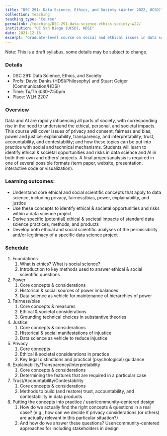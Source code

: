 ```yaml
---
title: "DSC 291: Data Science, Ethics, and Society (Winter 2022, UCSD)"
collection: teaching
teaching_type: "Course"
permalink: /teaching/DSC-291-data-science-ethics-society-w22/ 
institution: "UC San Diego (UCSD), HDSI"
date: 2021-12-16
excerpt: "Graduate-level course on social and ethical issues in data science"
---
```


Note: This is a draft syllabus, some details may be subject to change.

### Details
- DSC 291: Data Science, Ethics, and Society
- Profs: David Danks (HDSI/Philosophy) and Stuart Geiger (Communication/HDSI)
- Time: Tu/Th 6:30-7:50pm
- Place: WLH 2207

### Overview
Data and AI are rapidly influencing all parts of society, with corresponding rise in the need to understand the ethical, personal, and societal impacts. This course will cover issues of privacy and consent; fairness and bias; power and justice; explainability, transparency, and interpretability; trust, accountability, and contestability; and how these topics can be put into practice with social and technical mechanisms. Students will learn to identify ethical & societal opportunities and risks in data science and AI in both their own and others’ projects. A final project/analysis is required in one of several possible formats (term paper, website, presentation, interactive code or visualization).

### Learning outcomes:
- Understand core ethical and social scientific concepts that apply to data science, including privacy, fairness/bias, power, explainability, and justice
- Use these concepts to identify ethical & societal opportunities and risks within a data science project
- Derive specific (potential) ethical & societal impacts of standard data science practices, methods, and products
- Develop both ethical and social scientific analyses of the permissibility and/or legitimacy of a specific data science project
 
### Schedule
 
1. Foundations
   1. What is ethics? What is social science?
   2.  Introduction to key methods used to answer ethical & social scientific questions
2. Power 
   1. Core concepts & considerations
   2.  Historical & social sources of power imbalances
   3.  Data science as vehicle for maintenance of hierarchies of power
3. Fairness/bias 
   1. Core concepts & measures
   2. Ethical & societal considerations
   3.  Grounding technical choices in substantive theories
4. Justice 
   1. Core concepts & considerations
   2.  Historical & social manifestations of injustice
   3.  Data science as vehicle to reduce injustice
5. Privacy 
   1. Core concepts
   2. Ethical & societal considerations in practice
   3.  Key legal distinctions and practical (psychological) guidance
6. Explainability/Transparency/Interpretability
   1. Core concepts & considerations
   2.  Determining the features that are required in a particular case
7. Trust/Accountability/Contestability 
   1. Core concepts & considerations
   2.  Methods to build (and restore) trust, accountability, and contestability in data products
8. Putting the concepts into practice / user/community-centered design
   1. How do we actually find the right concepts & questions in a real case? (e.g., how can we decide if privacy considerations (or others) are actually relevant in this particular situation?)
   2.  And how do we answer these questions? User/community-centered approaches for including stakeholders in design
